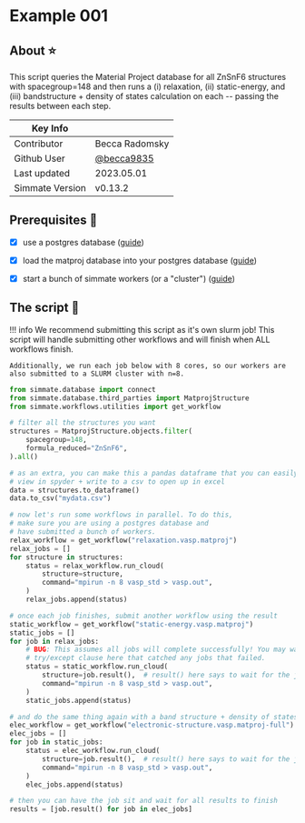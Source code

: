 
# Example 001

## About :star:

This script queries the Material Project database for all ZnSnF6 structures with spacegroup=148 and then runs a (i) relaxation, (ii) static-energy, and (iii) bandstructure + density of states calculation on each -- passing the results between each step.

| Key Info        |                                            |
| --------------- | ------------------------------------------ |
| Contributor     | Becca Radomsky                             |
| Github User     | [@becca9835](https://github.com/becca9835) |
| Last updated    | 2023.05.01                                 |
| Simmate Version | v0.13.2                                    |

## Prerequisites :rotating_light:

- [x] use a postgres database ([guide](/simmate/getting_started/use_a_cloud_database/build_a_postgres_database/))
- [x] load the matproj database into your postgres database ([guide](/simmate/getting_started/use_a_cloud_database/build_a_postgres_database/#vii-load-third-party-data))
- [x] start a bunch of simmate workers (or a "cluster") ([guide](/simmate/getting_started/add_computational_resources/quick_start/))


## The script :rocket:

!!! info
    We recommend submitting this script as it's own slurm job! This script will handle submitting
    other workflows and will finish when ALL workflows finish. 
    
    Additionally, we run each job below with 8 cores, so our workers are also submitted to a SLURM cluster with n=8.

``` python
from simmate.database import connect
from simmate.database.third_parties import MatprojStructure
from simmate.workflows.utilities import get_workflow

# filter all the structures you want
structures = MatprojStructure.objects.filter(
    spacegroup=148,
    formula_reduced="ZnSnF6",
).all()

# as an extra, you can make this a pandas dataframe that you can easily
# view in spyder + write to a csv to open up in excel
data = structures.to_dataframe()
data.to_csv("mydata.csv")

# now let's run some workflows in parallel. To do this,
# make sure you are using a postgres database and
# have submitted a bunch of workers.
relax_workflow = get_workflow("relaxation.vasp.matproj")
relax_jobs = []
for structure in structures:
    status = relax_workflow.run_cloud(
        structure=structure,
        command="mpirun -n 8 vasp_std > vasp.out",
    )
    relax_jobs.append(status)

# once each job finishes, submit another workflow using the result
static_workflow = get_workflow("static-energy.vasp.matproj")
static_jobs = []
for job in relax_jobs:
    # BUG: This assumes all jobs will complete successfully! You may want a
    # try/except clause here that catched any jobs that failed.
    status = static_workflow.run_cloud(
        structure=job.result(),  # result() here says to wait for the job before to finish
        command="mpirun -n 8 vasp_std > vasp.out",
    )
    static_jobs.append(status)

# and do the same thing again with a band structure + density of states
elec_workflow = get_workflow("electronic-structure.vasp.matproj-full")
elec_jobs = []
for job in static_jobs:
    status = elec_workflow.run_cloud(
        structure=job.result(),  # result() here says to wait for the job before to finish
        command="mpirun -n 8 vasp_std > vasp.out",
    )
    elec_jobs.append(status)

# then you can have the job sit and wait for all results to finish
results = [job.result() for job in elec_jobs]
```
